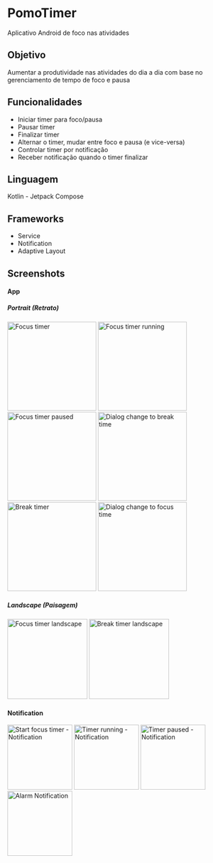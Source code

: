 # PomoTimer
Aplicativo Android de foco nas atividades


## Objetivo
Aumentar a produtividade nas atividades do dia a dia com base no gerenciamento de tempo de foco e pausa


## Funcionalidades
- Iniciar timer para foco/pausa
- Pausar timer
- Finalizar timer
- Alternar o timer, mudar entre foco e pausa (e vice-versa)
- Controlar timer por notificação
- Receber notificação quando o timer finalizar


## Linguagem
Kotlin - Jetpack Compose


## Frameworks
- Service
- Notification
- Adaptive Layout


## Screenshots
#### App

##### Portrait (Retrato)
<img width="200px" src="app/screenshots/focus_timer.png" alt="Focus timer" /> <img width="200px" src="app/screenshots/focus_timer_running.png" alt="Focus timer running" /> <img width="200px" src="app/screenshots/focus_timer_paused.png" alt="Focus timer paused" /> <img width="200px" src="app/screenshots/dialog_change_to_break.png" alt="Dialog change to break time" /> <img width="200px" src="app/screenshots/break_timer.png" alt="Break timer" /> <img width="200px" src="app/screenshots/dialog_change_to_focus.png" alt="Dialog change to focus time" /> 

##### Landscape (Paisagem)
<img height="180px" src="app/screenshots/focus_timer_landscape.png" alt="Focus timer landscape" /> <img height="180px" src="app/screenshots/break_timer_landscape.png" alt="Break timer landscape" />

#### Notification
<img height="146px" src="app/screenshots/silent_notification_start_focus_timer.jpeg" alt="Start focus timer - Notification" /> <img height="146px" src="app/screenshots/silent_notification_timer_running.jpeg" alt="Timer running - Notification" /> <img height="146px" src="app/screenshots/silent_notification_timer_paused.jpeg" alt="Timer paused - Notification" /> <img height="146px" src="app/screenshots/alarm_notification_time_to_focus.jpeg" alt="Alarm Notification" />
